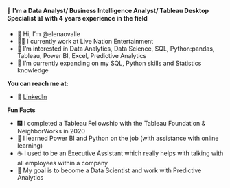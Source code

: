 **🌊 I'm a Data Analyst/ Business Intelligence Analyst/ Tableau Desktop Specialist 📊 with 4 years experience in the field**

- 👋 Hi, I’m @elenaovalle
- 👩‍💼 I currently work at Live Nation Entertainment
- 👀 I’m interested in Data Analytics, Data Science, SQL, Python:pandas, Tableau, Power BI, Excel, Predictive Analytics
- 🍎 I’m currently expanding on my SQL, Python skills and Statistics knowledge

**You can reach me at:**
- 🔗 [LinkedIn](www.linkedin.com/in/elena-ovalle-24573512)

**Fun Facts**
- 🎆 I completed a Tableau Fellowship with the Tableau Foundation & NeighborWorks in 2020
- 🐍 I learned Power BI and Python on the job (with assistance with online learning)
- ☕ I used to be an Executive Assistant which really helps with talking with all employees within a company
- 🥅  My goal is to become a Data Scientist and work with Predictive Analytics


<!---
elenaovalle/elenaovalle is a ✨ special ✨ repository because its `README.md` (this file) appears on your GitHub profile.
You can click the Preview link to take a look at your changes.
--->
